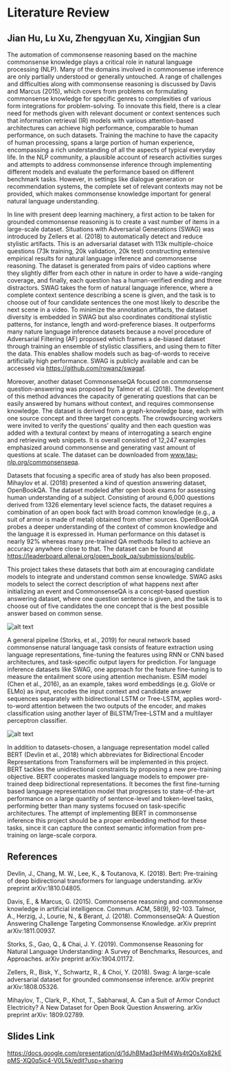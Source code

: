 
# Literature Review
## Jian Hu, Lu Xu, Zhengyuan Xu, Xingjian Sun

The automation of commonsense reasoning based on the machine commonsense knowledge plays a critical role in natural language processing (NLP). Many of the domains involved in commonsense inference are only partially understood or generally untouched. A range of challenges and difficulties along with commonsense reasoning is discussed by Davis and Marcus (2015), which covers from problems on formulating commonsense knowledge for specific genres to complexities of various form integrations for problem-solving. To innovate this field, there is a clear need for methods given with relevant document or context sentences such that information retrieval (IR) models with various attention-based architectures can achieve high performance, comparable to human performance, on such datasets. Training the machine to have the capacity of human processing, spans a large portion of human experience, encompassing a rich understanding of all the aspects of typical everyday life. In the NLP community, a plausible account of research activities surges and attempts to address commonsense inference through implementing different models and evaluate the performance based on different benchmark tasks. However, in settings like dialogue generation or recommendation systems, the complete set of relevant contexts may not be provided, which makes commonsense knowledge important for general natural language understanding. 

In line with present deep learning machinery, a first action to be taken for grounded commonsense reasoning is to create a vast number of items in a large-scale dataset. Situations with Adversarial Generations (SWAG) was introduced by Zellers et al. (2018) to automatically detect and reduce stylistic artifacts. This is an adversarial dataset with 113k multiple-choice questions (73k training, 20k validation, 20k test) constructing extensive empirical results for natural language inference and commonsense reasoning. The dataset is generated from pairs of video captions where they slightly differ from each other in nature in order to have a wide-ranging coverage, and finally, each question has a human-verified ending and three distractors. SWAG takes the form of natural language inference, where a complete context sentence describing a scene is given, and the task is to choose out of four candidate sentences the one most likely to describe the next scene in a video. To minimize the annotation artifacts, the dataset diversity is embedded in SWAG but also coordinates conditional stylistic patterns, for instance, length and word-preference biases. It outperforms many nature language inference datasets because a novel procedure of Adversarial Filtering (AF) proposed which frames a de-biased dataset through training an ensemble of stylistic classifiers, and using them to filter the data.  This enables shallow models such as bag-of-words to receive artificially high performance. SWAG is publicly available and can be accessed via https://github.com/rowanz/swagaf.

Moreover, another dataset CommonsenseQA focused on commonsense question-answering was proposed by Talmor et al. (2018). The development of this method advances the capacity of generating questions that can be easily answered by humans without context, and requires commonsense knowledge. The dataset is derived from a graph-knowledge base, each with one source concept and three target concepts. The crowdsourcing workers were invited to verify the questions’ quality and then each question was added with a textural context by means of interrogating a search engine and retrieving web snippets. It is overall consisted of 12,247 examples emphasized around commonsense and generating vast amount of questions at scale. The dataset can be downloaded from www.tau-nlp.org/commonsenseqa. 

Datasets that focusing a specific area of study has also been proposed. Mihaylov et al. (2018) presented a kind of question answering dataset, OpenBookQA. The dataset modeled after open book exams for assessing human understanding of a subject. Consisting of around 6,000 questions derived from 1326 elementary level science facts, the dataset requires a combination of an open book fact with broad common knowledge (e.g., a suit of armor is made of metal) obtained from other sources. OpenBookQA probes a deeper understanding of the context of common knowledge and the language it is expressed in. Human performance on this dataset is nearly 92% whereas many pre-trained QA methods failed to achieve an accuracy anywhere close to that. The dataset can be found at https://leaderboard.allenai.org/open_book_qa/submissions/public.

This project takes these datasets that both aim at encouraging candidate models to integrate and understand common sense knowledge. SWAG asks models to select the correct description of what happens next after initializing an event and CommonsenseQA is a concept-based question answering dataset, where one question sentence is given, and the task is to choose out of five candidates the one concept that is the best possible answer based on common sense. 

![alt text](https://github.com/saaamxzy/BERT_with_SWAG/blob/master/ms3/fig1.png?raw=true)

A general pipeline (Storks, et al., 2019) for neural network based commonsense natural language task consists of feature extraction using language representations, fine-tuning the features using RNN or CNN based architectures, and task-specific output layers for prediction. For language inference datasets like SWAG, one approach for the feature fine-tuning is to measure the entailment score using attention mechanism. ESIM model (Chen et al., 2016), as an example, takes word embeddings (e.g. GloVe or ELMo) as input, encodes the input context and candidate answer sequences separately with bidirectional LSTM or Tree-LSTM,  applies word-to-word attention between the two outputs of the encoder, and makes classification using another layer of BiLSTM/Tree-LSTM and a multilayer perceptron classifier. 

![alt text](https://github.com/saaamxzy/BERT_with_SWAG/blob/master/ms3/fig2.png?raw=true)

In addition to datasets-chosen, a language representation model called BERT (Devlin et al., 2018) which abbreviates for Bidirectional Encoder Representations from Transformers will be implemented in this project. BERT tackles the unidirectional constraints by proposing a new pre-training objective. BERT cooperates masked language models to empower pre-trained deep bidirectional representations. It becomes the first fine-turning based language representation model that progresses to state-of-the-art performance on a large quantity of sentence-level and token-level tasks, performing better than many systems focused on task-specific architectures. The attempt of implementing BERT in commonsense inference this project should be a proper embedding method for these tasks, since it can capture the context semantic information from pre-training on large-scale corpora.

## References

Devlin, J., Chang, M. W., Lee, K., & Toutanova, K. (2018). Bert: Pre-training of deep bidirectional transformers for language understanding. arXiv preprint arXiv:1810.04805.

Davis, E., & Marcus, G. (2015). Commonsense reasoning and commonsense knowledge in artificial intelligence. Commun. ACM, 58(9), 92-103.
Talmor, A., Herzig, J., Lourie, N., & Berant, J. (2018). CommonsenseQA: A Question Answering Challenge Targeting Commonsense Knowledge. arXiv preprint arXiv:1811.00937.

Storks, S., Gao, Q., & Chai, J. Y. (2019). Commonsense Reasoning for Natural Language Understanding: A Survey of Benchmarks, Resources, and Approaches. arXiv preprint arXiv:1904.01172.

Zellers, R., Bisk, Y., Schwartz, R., & Choi, Y. (2018). Swag: A large-scale adversarial dataset for grounded commonsense inference. arXiv preprint arXiv:1808.05326.

Mihaylov, T., Clark, P., Khot, T., Sabharwal, A. Can a Suit of Armor Conduct Electricity? A New Dataset for Open Book Question Answering. arXiv preprint arXiv: 1809.02789.


## Slides Link

https://docs.google.com/presentation/d/1dJhBMad3pHM4Ws4tQ0sXq82kEpMS-XQ0q5jc4-V0L5k/edit?usp=sharing